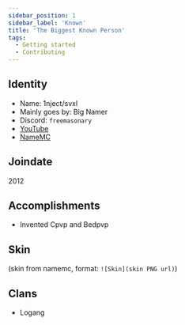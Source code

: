 ```yaml
---
sidebar_position: 1
sidebar_label: 'Known'
title: 'The Biggest Known Person'
tags:
  - Getting started
  - Contributing
---
```



## Identity
* Name: 1nject/svxl
* Mainly goes by: Big Namer
* Discord: `freemasonary`
* [YouTube](https://www.youtube.com/@HarmfulASF)
* [NameMC](https://namemc.com/svxl)

## Joindate
2012

## Accomplishments
* Invented Cpvp and Bedpvp

## Skin
(skin from namemc, format: `![Skin](skin PNG url)`)

## Clans
- Logang
